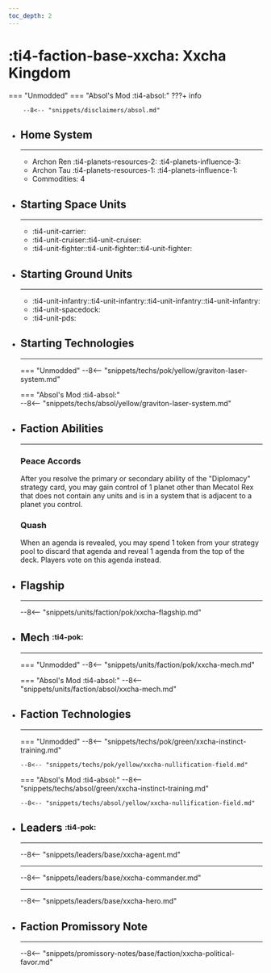 ```yaml
---
toc_depth: 2
---
```


# :ti4-faction-base-xxcha: Xxcha Kingdom
=== "Unmodded"
=== "Absol's Mod :ti4-absol:" 
    ???+ info

        --8<-- "snippets/disclaimers/absol.md"

<div class="grid cards" markdown>

-   ## __Home System__

    ---

    * Archon Ren :ti4-planets-resources-2: :ti4-planets-influence-3:
    * Archon Tau :ti4-planets-resources-1: :ti4-planets-influence-1:
    * Commodities: 4

</div>

<div class="grid cards" markdown>

-   ## __Starting Space Units__

    ---

    * :ti4-unit-carrier:
    * :ti4-unit-cruiser::ti4-unit-cruiser:
    * :ti4-unit-fighter::ti4-unit-fighter::ti4-unit-fighter:

-   ## __Starting Ground Units__

    ---

    * :ti4-unit-infantry::ti4-unit-infantry::ti4-unit-infantry::ti4-unit-infantry:
    * :ti4-unit-spacedock:
    * :ti4-unit-pds:

-   ## __Starting Technologies__

    ---
    === "Unmodded"
        --8<-- "snippets/techs/pok/yellow/graviton-laser-system.md"

    === "Absol's Mod :ti4-absol:"  
        --8<-- "snippets/techs/absol/yellow/graviton-laser-system.md"

-   ## __Faction Abilities__

    ---
    ### **Peace Accords**
    
    After you resolve the primary or secondary ability of the "Diplomacy" strategy card, you may gain control of 1 planet other than Mecatol Rex that does not contain any units and is in a system that is adjacent to a planet you control.

    ### **Quash**

    When an agenda is revealed, you may spend 1 token from your strategy pool to discard that agenda and reveal 1 agenda from the top of the deck. Players vote on this agenda instead.

-   ## __Flagship__

    ---
    --8<-- "snippets/units/faction/pok/xxcha-flagship.md"

-   ## __Mech__ <sup><sub>:ti4-pok:</sub></sup>

    ---
    === "Unmodded"
        --8<-- "snippets/units/faction/pok/xxcha-mech.md"

    === "Absol's Mod :ti4-absol:"
        --8<-- "snippets/units/faction/absol/xxcha-mech.md"

-   ## __Faction Technologies__

    ---
    === "Unmodded"
        --8<-- "snippets/techs/pok/green/xxcha-instinct-training.md"

        --8<-- "snippets/techs/pok/yellow/xxcha-nullification-field.md"

    === "Absol's Mod :ti4-absol:"
        --8<-- "snippets/techs/absol/green/xxcha-instinct-training.md"

        --8<-- "snippets/techs/absol/yellow/xxcha-nullification-field.md"

-   ## __Leaders__ <sup><sub>:ti4-pok:</sub></sup>

    ---
    
    --8<-- "snippets/leaders/base/xxcha-agent.md"

    ---

    --8<-- "snippets/leaders/base/xxcha-commander.md"

    ---

    --8<-- "snippets/leaders/base/xxcha-hero.md"

-   ## __Faction Promissory Note__

    ---
    --8<-- "snippets/promissory-notes/base/faction/xxcha-political-favor.md"

</div>